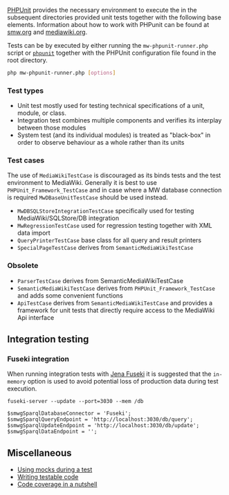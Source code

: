 [PHPUnit][phpunit] provides the necessary environment to execute the in the subsequent directories provided unit tests together with the following base elements. Information about how to work with PHPunit can be found at [smw.org][smw] and [mediawiki.org][mw-testing].

Tests can be by executed by either running the `mw-phpunit-runner.php` script or [`phpunit`][mw-testing] together with the PHPUnit configuration file found in the root directory.

```sh
php mw-phpunit-runner.php [options]
```

### Test types

- Unit test mostly used for testing technical specifications of a unit, module, or class.
- Integration test combines multiple components and verifies its interplay between those modules
- System test (and its individual modules) is treated as "black-box" in order to observe behaviour as a whole rather than its units

### Test cases

The use of `MediaWikiTestCase` is discouraged as its binds tests and the test environment to MediaWiki. Generally it is best to use `PHPUnit_Framework_TestCase` and in case where a MW database connection is required `MwDBaseUnitTestCase` should be used instead.

* `MwDBSQLStoreIntegrationTestCase` specifically used for testing MediaWiki/SQLStore/DB integration
* `MwRegressionTestCase` used for regression testing together with XML data import
* `QueryPrinterTestCase` base class for all query and result printers
* `SpecialPageTestCase` derives from `SemanticMediaWikiTestCase`

### Obsolete
* `ParserTestCase` derives from SemanticMediaWikiTestCase
* `SemanticMediaWikiTestCase` derives from <code>PHPUnit_Framework_TestCase</code> and adds some convenient functions
* `ApiTestCase` derives from `SemanticMediaWikiTestCase` and provides a framework for unit tests that directly require access to the MediaWiki Api interface

## Integration testing

### Fuseki integration

When running integration tests with [Jena Fuseki][fuseki] it is suggested that the `in-memory` option is used to avoid potential loss of production data during test execution.

```
fuseki-server --update --port=3030 --mem /db
```
```
$smwgSparqlDatabaseConnector = 'Fuseki';
$smwgSparqlQueryEndpoint = 'http://localhost:3030/db/query';
$smwgSparqlUpdateEndpoint = 'http://localhost:3030/db/update';
$smwgSparqlDataEndpoint = '';
```

## Miscellaneous
* [Using mocks during a test](mocks/README.md)
* [Writing testable code](https://semantic-mediawiki.org/wiki/Help:Writing_testable_code)
* [Code coverage in a nutshell](https://semantic-mediawiki.org/wiki/Help:Code_coverage_in_a_nutshell)

[phpunit]: http://phpunit.de/manual/4.1/en/index.html
[smw]: https://www.semantic-mediawiki.org/wiki/PHPUnit_tests
[mw-testing]: https://www.mediawiki.org/wiki/Manual:PHP_unit_testing
[fuseki]: https://jena.apache.org/